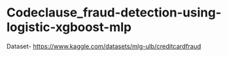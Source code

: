 # Codeclause_fraud-detection-using-logistic-xgboost-mlp

Dataset- https://www.kaggle.com/datasets/mlg-ulb/creditcardfraud
